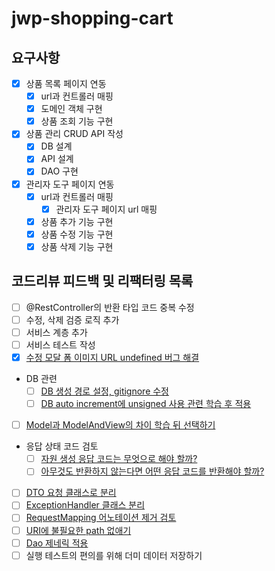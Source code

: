 # jwp-shopping-cart

## 요구사항

- [x] 상품 목록 페이지 연동
    - [x] url과 컨트롤러 매핑
    - [x] 도메인 객체 구현
    - [x] 상품 조회 기능 구현

- [x] 상품 관리 CRUD API 작성
    - [x] DB 설계
    - [x] API 설계
    - [x] DAO 구현

- [x] 관리자 도구 페이지 연동
    - [x] url과 컨트롤러 매핑
        - [x] 관리자 도구 페이지 url 매핑
    - [x] 상품 추가 기능 구현
    - [x] 상품 수정 기능 구현
    - [x] 상품 삭제 기능 구현

## 코드리뷰 피드백 및 리팩터링 목록

- [ ] @RestController의 반환 타입 코드 중복 수정
- [ ] 수정, 삭제 검증 로직 추가
- [ ] 서비스 계층 추가
- [ ] 서비스 테스트 작성
- [x] [수정 모달 폼 이미지 URL undefined 버그 해결](https://github.com/woowacourse/jwp-shopping-cart/pull/175#discussion_r1178012078)
- DB 관련
    - [ ] [DB 생성 경로 설정, gitignore 수정](https://github.com/woowacourse/jwp-shopping-cart/pull/175#discussion_r1178018723)
    - [ ] [DB auto increment에 unsigned 사용 관련 학습 후 적용](https://github.com/woowacourse/jwp-shopping-cart/pull/175#discussion_r1178024440)
- [ ] [Model과 ModelAndView의 차이 학습 뒤 선택하기](https://github.com/woowacourse/jwp-shopping-cart/pull/175#discussion_r1178008480)
- 응답 상태 코드 검토
    - [ ] [자원 생성 응답 코드는 무엇으로 해야 할까?](https://github.com/woowacourse/jwp-shopping-cart/pull/175#discussion_r1178009514)
    - [ ] [아무것도 반환하지 않는다면 어떤 응답 코드를 반환해야 할까?](https://github.com/woowacourse/jwp-shopping-cart/pull/175#discussion_r1178013053)
- [ ] [DTO 요청 클래스로 분리](https://github.com/woowacourse/jwp-shopping-cart/pull/175#discussion_r1178005150)
- [ ] [ExceptionHandler 클래스 분리](https://github.com/woowacourse/jwp-shopping-cart/pull/175#discussion_r1178005150)
- [ ] [RequestMapping 어노테이션 제거 검토](https://github.com/woowacourse/jwp-shopping-cart/pull/175#discussion_r1178010139)
- [ ] [URI에 불필요한 path 없애기](https://github.com/woowacourse/jwp-shopping-cart/pull/175#discussion_r1178005150)
- [ ] [Dao 제네릭 적용](https://github.com/woowacourse/jwp-shopping-cart/pull/175#discussion_r1178016852)
- [ ] 실행 테스트의 편의를 위해 더미 데이터 저장하기
